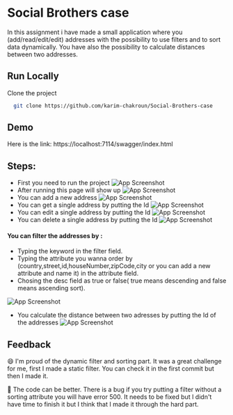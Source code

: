 
# Social Brothers case

In this assignment i have made a small application where you (add/read/edit/edit) addresses with the possibility to use filters and to sort data dynamically.
You have also the possibility to calculate distances between two addresses.


## Run Locally

Clone the project

```bash
  git clone https://github.com/karim-chakroun/Social-Brothers-case
```




## Demo

Here is the link: https://localhost:7114/swagger/index.html


## Steps:

- First you need to run the project
![App Screenshot](https://media.discordapp.net/attachments/711915490091597874/1035324493738037268/unknown.png?width=1105&height=70)
- After running this page will show up
![App Screenshot](https://media.discordapp.net/attachments/711915490091597874/1035323434189733928/unknown.png?width=1105&height=466)
- You can add a new address
![App Screenshot](https://media.discordapp.net/attachments/711915490091597874/1035327863320223895/unknown.png?width=1105&height=469)
- You can get a single address by putting the Id
![App Screenshot](https://media.discordapp.net/attachments/711915490091597874/1035328279122554900/unknown.png?width=1105&height=319)
- You can edit a single address by putting the Id
![App Screenshot](https://media.discordapp.net/attachments/711915490091597874/1035328737547407370/unknown.png?width=1105&height=384)
- You can delete a single address by putting the Id
![App Screenshot](https://media.discordapp.net/attachments/711915490091597874/1035329075306319922/unknown.png?width=1105&height=293)

#### You can filter the addresses by :
- Typing the keyword in the filter field.
- Typing the attribute you wanna order by (country,street,id,houseNumber,zipCode,city or you can add a new attribute and name it) in the attribute field.
- Chosing the desc field as true or false( true means descending and false means ascending sort).


![App Screenshot](https://media.discordapp.net/attachments/711915490091597874/1035329766292717598/unknown.png?width=1105&height=373)
- You calculate the distance between two adresses by putting the Id of the addresses
![App Screenshot](https://media.discordapp.net/attachments/711915490091597874/1035333996009230406/unknown.png?width=1105&height=288)

## Feedback

😄 I'm proud of the dynamic filter and sorting part. It was a great challenge for me, first I made a static filter. You can check it in the first commit but then I made it.

🤔 The code can be better. There is a bug if you try putting a filter without a sorting attribute you will have error 500. It needs to be fixed but I didn't have time to finish it but I think that I made it through the hard part.
